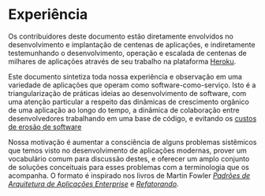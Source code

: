 Experiência
===========

Os contribuidores deste documento estão diretamente envolvidos no desenvolvimento e implantação de centenas de aplicações, e indiretamente testemunhando o desenvolvimento, operação e escalada de centenas de milhares de aplicações através de seu trabalho na plataforma [Heroku](http://www.heroku.com/).

Este documento sintetiza toda nossa experiência e observação em uma variedade de aplicações que operam como software-como-serviço. Isto é a triangularização de práticas ideias ao desenvolvimento de software, com uma atenção particular a respeito das dinâmicas de crescimento orgânico de uma aplicação ao longo do tempo, a dinâmica de colaboração entre desenvolvedores trabalhando em uma base de código, e evitando os [custos de erosão de software](http://blog.heroku.com/archives/2011/6/28/the_new_heroku_4_erosion_resistance_explicit_contracts/)

Nossa motivação é aumentar a consciência de alguns problemas sistêmicos que temos visto no desenvolvimento de aplicações modernas, prover um vocabulário comum para discussão destes, e oferecer um amplo conjunto de soluções conceituais para esses problemas com a terminologia que os acompanha. O formato é inspirado nos livros de Martin Fowler *[Padrões de Arquitetura de Aplicações Enterprise](http://books.google.com/books/about/Patterns_of_enterprise_application_archi.html?id=FyWZt5DdvFkC)* e *[Refatorando](http://books.google.com/books/about/Refactoring.html?id=1MsETFPD3I0C)*.